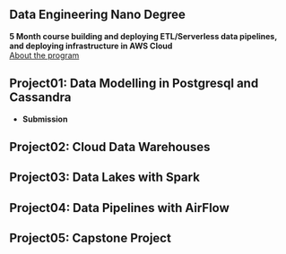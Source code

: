 ## Data Engineering Nano Degree
__5 Month course building and deploying ETL/Serverless data pipelines, and deploying infrastructure in AWS Cloud__   
[About the program](https://www.udacity.com/course/data-engineer-nanodegree--nd027)
## Project01: Data Modelling in Postgresql and Cassandra
* __Submission__
## Project02: Cloud Data Warehouses
## Project03: Data Lakes with Spark
## Project04: Data Pipelines with AirFlow
## Project05: Capstone Project
